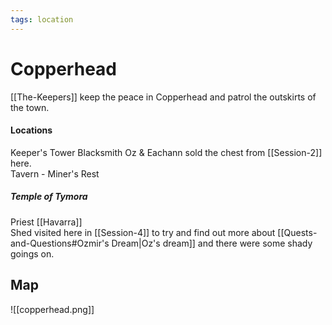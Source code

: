```yaml
---
tags: location 
---
```

# Copperhead

[[The-Keepers]] keep the peace in Copperhead and patrol the outskirts of the town.

#### Locations
Keeper's Tower
Blacksmith
	Oz & Eachann sold the chest from [[Session-2]] here.  
Tavern - Miner's Rest

##### Temple of Tymora
Priest [[Havarra]]  
Shed visited here in [[Session-4]] to try and find out more about [[Quests-and-Questions#Ozmir's Dream|Oz's dream]] and there were some shady goings on.

## Map
![[copperhead.png]]